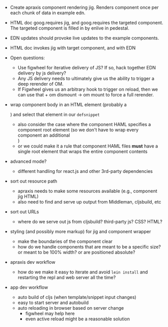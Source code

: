 * Create apraxis component rendering jig. Renders component once per each chunk of data in example edn.
* HTML doc goog.requires jig, and goog.requires the targeted component. The targeted component is filled in by enlive in pedestal.
* EDN updates should provoke live updates to the example components.
* HTML doc invokes jig with target component, and with EDN
* Open questions:
    * Use figwheel for iterative delivery of JS? If so, hack together EDN delivery by js delivery?
    * Any JS delivery needs to ultimately give us the ability to trigger a deep rerender of OM.
    * If Figwheel gives us an arbitrary hook to trigger on reload, then we can use that + om dismount -> om mount to force a full rerender.
* wrap component body in an HTML element (probably a <div>) and select that element in our `defsnippet`
    * also consider the case where the component HAML specifies a component root element (so we don't have to wrap every component an additional <div>)
    * or we could make it a rule that component HAML files **must** have a single root element that wraps the entire component contents

* advanced mode?
    * different handling for react.js and other 3rd-party dependencies
* sort out resource path
    * apraxis needs to make some resources available (e.g., component jig HTML)
    * also need to find and serve up output from Middleman, cljsbuild, etc
 * sort out URLs
     * where do we serve out js from cljsbuild? third-party js? CSS? HTML?
* styling (and possibly more markup) for jig and component wrapper
    * make the boundaries of the component clear
    * how do we handle components that are meant to be a specific size? or meant to be 100% width? or are positioned absolute?
 * apraxis dev workflow
    * how do we make it easy to iterate and avoid `lein install` and restarting the repl and web server all the time?
* app dev workflow
    * auto build of cljs (when template/snippet input changes)
    * easy to start server and autobuild
    * auto reloading in browser based on server change
        * figwheel may help here
        * even active reload might be a reasonable solution
 
